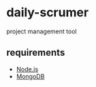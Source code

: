 daily-scrumer
=============

project management tool

requirements
------
+ [Node.js](http://nodejs.org/)
+ [MongoDB](http://www.mongodb.org/)

